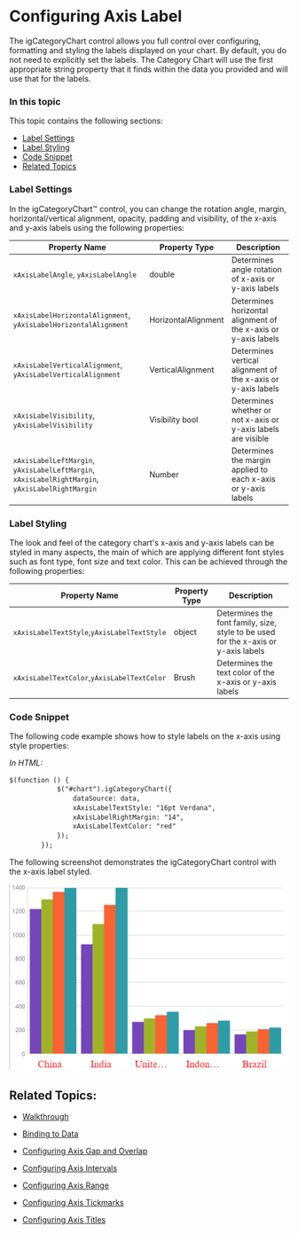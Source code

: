 ﻿<!--
|metadata|
{
    "fileName": "igcategorychart-axis-label",
    "controlName": "igCategoryChart",
    "tags": ["API", "CategoryChart", "Axes"]
}
|metadata|
-->

# Configuring Axis Label 

The igCategoryChart control allows you full control over configuring, formatting and styling the labels displayed on your chart. By default, you do not need to explicitly set the labels. The Category Chart will use the first appropriate string property that it finds within the data you provided and will use that for the labels. 

### In this topic

This topic contains the following sections:

- [Label Settings](#labelsettings)
- [Label Styling](#labelstyling)
- [Code Snippet](#codesnippet)
- [Related Topics](#relatedtopics)

### <a id="labelsettings"/>Label Settings

In the igCategoryChart™ control, you can change the rotation angle, margin, horizontal/vertical alignment, opacity, padding and visibility, of the x-axis and y-axis labels using the following properties:

Property Name|Property Type|Description
---|---|---
`xAxisLabelAngle`, `yAxisLabelAngle` | double |Determines angle rotation of x-axis or y-axis labels 
`xAxisLabelHorizontalAlignment`, `yAxisLabelHorizontalAlignment` |HorizontalAlignment |Determines horizontal alignment of the x-axis or y-axis labels 
`xAxisLabelVerticalAlignment`, `yAxisLabelVerticalAlignment`|VerticalAlignment|Determines vertical alignment of the x-axis or y-axis labels
`xAxisLabelVisibility`, `yAxisLabelVisibility`|Visibility bool|Determines whether or not x-axis or y-axis labels are visible
`xAxisLabelLeftMargin`, `yAxisLabelLeftMargin`, `xAxisLabelRightMargin`, `yAxisLabelRightMargin`|Number|Determines the margin applied to each x-axis or y-axis labels


### <a id="labelstyling"/>Label Styling
The look and feel of the category chart's x-axis and y-axis labels can be styled in many aspects, the main of which are applying different font styles such as font type, font size and text color. This can be achieved through the following properties:

Property Name|Property Type|Description
---|---|---
`xAxisLabelTextStyle`,`yAxisLabelTextStyle`|object|Determines the font family, size, style to be used for the x-axis or y-axis labels
`xAxisLabelTextColor`,`yAxisLabelTextColor`|Brush|Determines the text color of the x-axis or y-axis labels


### <a id="codesnippet"/>Code Snippet
The following code example shows how to style labels on the x-axis using style properties:

*In HTML:*

```html
$(function () {
            $("#chart").igCategoryChart({
                dataSource: data,
                xAxisLabelTextStyle: "16pt Verdana",
                xAxisLabelRightMargin: "14",
                xAxisLabelTextColor: "red"
            });
        });
```




The following screenshot demonstrates the igCategoryChart control with the x-axis label styled.

![](images/categorychart-configuring-axis-labels-01.png)

## <a id="relatedtopics"/>Related Topics:

- [Walkthrough](igcategorychart-adding.html)

- [Binding to Data](categorychart-binding-to-data.html)

- [Configuring Axis Gap and Overlap](categorychart-configuring-axis-gap-and-overlap.html)

- [Configuring Axis Intervals](igcategorychart-axis-intervals.html)

- [Configuring Axis Range](categorychart-configuring-axis-range.html)

- [Configuring Axis Tickmarks](igcategorychart-axis-tickmarks.html)

- [Configuring Axis Titles](categorychart-configuring-axis-titles.html)